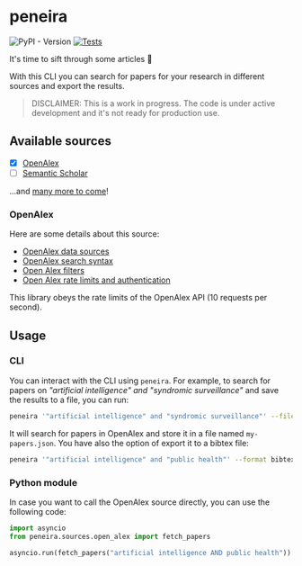 # peneira

![PyPI - Version](https://img.shields.io/pypi/v/peneira) [![Tests](https://github.com/anapaulagomes/peneira/actions/workflows/tests.yml/badge.svg)](https://github.com/anapaulagomes/peneira/actions/workflows/tests.yml)

It's time to sift through some articles 🤭

With this CLI you can search for papers for your research
in different sources and export the results.

> DISCLAIMER: This is a work in progress. The code is under active development
> and it's not ready for production use.

## Available sources

- [x] [OpenAlex](https://openalex.org/)
- [ ] [Semantic Scholar](https://www.semanticscholar.org/)

...and [many more to come](https://en.wikipedia.org/wiki/List_of_academic_databases_and_search_engines)!

### OpenAlex

Here are some details about this source:

* [OpenAlex data sources](https://help.openalex.org/how-it-works#our-data-sources)
* [OpenAlex search syntax](https://docs.openalex.org/how-to-use-the-api/get-lists-of-entities/search-entities#boolean-searches)
* [Open Alex filters](https://docs.openalex.org/api-entities/works/search-works)
* [Open Alex rate limits and authentication](https://docs.openalex.org/how-to-use-the-api/rate-limits-and-authentication)

This library obeys the rate limits of the OpenAlex API (10 requests per second).

## Usage

### CLI

You can interact with the CLI using `peneira`. For example, to search for papers on
_"artificial intelligence" and "syndromic surveillance"_ and save the results to a file, you can run:

```bash
peneira '"artificial intelligence" and "syndromic surveillance"' --filename my-papers.json
```

It will search for papers in OpenAlex and store it in a file named `my-papers.json`.
You have also the option of export it to a bibtex file:

```bash
peneira '"artificial intelligence" and "public health"' --format bibtex --filename my-papers.bib
```

### Python module

In case you want to call the OpenAlex source directly, you can use the following code:

```python
import asyncio
from peneira.sources.open_alex import fetch_papers

asyncio.run(fetch_papers("artificial intelligence AND public health"))
```
